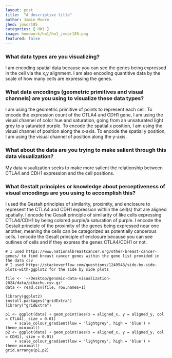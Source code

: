 ```yaml
---
layout: post
title:  "A descriptive title"
author: Jamie Moore
jhed: jmoor185
categories: [ HW1 ]
image: homework/hw1/hw1_jmoor185.png
featured: false
---
```


### What data types are you visualizing?
I am encoding spatial data because you can see the genes being expressed in the cell via the x,y alignment.
I am also encoding quantitive data by the scale of how many cells are expressing the genes.

### What data encodings (geometric primitives and visual channels) are you using to visualize these data types?
I am using the geometric primitive of points to represent each cell. 
To encode the expression count of the CTLA4 and CDH1 gene, I am using the visual channel of color hue and saturation, going from an unsaturated light grey to a saturated purple. 
To encode the spatial x position, I am using the visual channel of position along the x-axis. 
To encode the spatial y position, I am using the visual channel of position along the y-axis.

### What about the data are you trying to make salient through this data visualization? 
My data visualization seeks to make more salient the relationship between CTLA4 and CDH1 expression and the cell positions. 

### What Gestalt principles or knowledge about perceptiveness of visual encodings are you using to accomplish this?
I used the Gestalt principles of similarity, proximity, and enclosure to represent the CTLA4 and CDH1 expression within the cell(s) that are aligned spatially.
I encode the Gesalt principle of similarity of like cells expressing CTLA4/CDH1 by being colored purple/a saturation of purple. 
I encode the Gestalt principle of the proximity of the genes being expressed near one another, meaning the cells can be categorized as potentially cancerous cells. 
I encode the Gesalt principle of enclosure because you can see outlines of cells and if they express the genes CTLA4/CDH1 or not. 


```{r}
# I used https://www.nationalbreastcancer.org/other-breast-cancer-genes/ to find breast cancer genes within the gene list provided in the data csv
# I used https://stackoverflow.com/questions/1249548/side-by-side-plots-with-ggplot2 for the side by side plots

file <- '~/Desktop/genomic-data-visualization-2024/data/pikachu.csv.gz'
data <- read.csv(file, row.names=1)

library(ggplot2)
install.packages("gridExtra")
library("gridExtra")

p1 <- ggplot(data) + geom_point(aes(x = aligned_x, y = aligned_y, col = CTLA4), size = 0.01)
    + scale_colour_gradient(low = 'lightgrey', high = 'blue') + theme_minimal()
p2 <- ggplot(data) + geom_point(aes(x = aligned_x, y = aligned_y, col = CDH1), size = 0.01)
    + scale_colour_gradient(low = 'lightgrey', high = 'blue') + theme_minimal()
grid.arrange(p1,p2)

```
